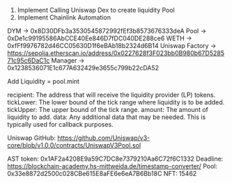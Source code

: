 1. Implement Calling Uniswap Dex to create liquidity Pool
2. Implement Chainlink Automation

DYM -> 0x8D30DFb3a3530545872992fEf3b8573676333deA
Pool -> 0xDe1c99195586AbCCE40Ee846D7fDC040DE288ce6
WETH -> 0xfFf9976782d46CC05630D1f6eBAb18b2324d6B14
Uniswap Factory -> https://sepolia.etherscan.io/address/0x0227628f3F023bb0B980b67D528571c95c6DaC1c
Manager -> 0x1238536071E1c677A632429e3655c799b22cDA52

Add Liquidity = pool.mint

recipient: The address that will receive the liquidity provider (LP) tokens.
tickLower: The lower bound of the tick range where liquidity is to be added.
tickUpper: The upper bound of the tick range.
amount: The amount of liquidity to add.
data: Any additional data that may be needed. This is typically used for callback purposes.

Uniswap GitHub: https://github.com/Uniswap/v3-core/blob/v1.0.0/contracts/UniswapV3Pool.sol

AST token: 0x1AF2a4208E9a59C7DC8e7379210Aa6C72f6C1332
Deadline: https://blockchain-academy.hs-mittweida.de/timestamp-converter/
Pool: 0x33e8872d2500c028CBe615E8aFE6e6eA7B6Bb18C
NFT: 15462
